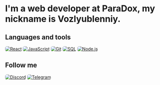 # I'm a web developer at ParaDox, my nickname is Vozlyublenniy.

## Languages and tools

<a href="https://reactjs.org/" style="border-radius: 5px; display: inline-block; overflow: hidden;">
  <img src="https://img.shields.io/badge/React-61DAFB?style=for-the-badge&logo=react&logoColor=white" alt="React" />
</a>
<a href="https://developer.mozilla.org/en-US/docs/Web/JavaScript" style="border-radius: 5px; display: inline-block; overflow: hidden;">
  <img src="https://img.shields.io/badge/JavaScript-F7DF1E?style=for-the-badge&logo=javascript&logoColor=black" alt="JavaScript" />
</a>
<a href="https://git-scm.com/" style="border-radius: 5px; display: inline-block; overflow: hidden;">
  <img src="https://img.shields.io/badge/Git-F05032?style=for-the-badge&logo=git&logoColor=white" alt="Git" />
</a>
<a href="https://www.postgresql.org/" style="border-radius: 5px; display: inline-block; overflow: hidden;">
  <img src="https://img.shields.io/badge/SQL-336791?style=for-the-badge&logo=postgresql&logoColor=white" alt="SQL" />
</a>
<a href="https://nodejs.org/" style="border-radius: 5px; display: inline-block; overflow: hidden;">
  <img src="https://img.shields.io/badge/Node.js-339933?style=for-the-badge&logo=node.js&logoColor=white" alt="Node.js" />
</a>

## Follow me

<a href="https://discord.com/users/ваш-аккаунт" style="border-radius: 5px; display: inline-block; overflow: hidden;">
  <img src="https://img.shields.io/badge/Discord-5865F2?style=for-the-badge&logo=discord&logoColor=white" alt="Discord" />
</a>
<a href="https://t.me/ваш-аккаунт" style="border-radius: 5px; display: inline-block; overflow: hidden;">
  <img src="https://img.shields.io/badge/Telegram-26A5E4?style=for-the-badge&logo=telegram&logoColor=white" alt="Telegram" />
</a>

